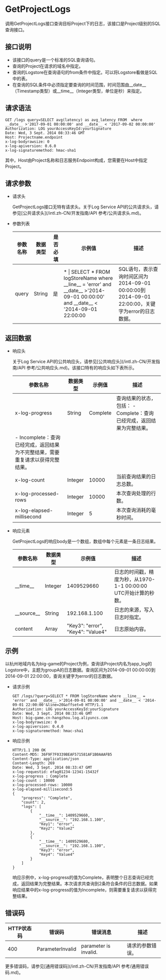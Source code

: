# GetProjectLogs

调用GetProjectLogs接口查询目标Project下的日志，该接口是Project级别的SQL查询接口。

## 接口说明

-   该接口的query是一个标准的SQL查询语句。
-   查询的Project在请求的域名中指定。
-   查询的Logstore在查询语句的from条件中指定。可以将Logstore看做是SQL中的表。
-   在查询的SQL条件中必须指定要查询的时间范围，时间范围由\_\_date\_\_（Timestamp类型）或\_\_time\_\_（Integer类型，单位是秒）来指定。

## 请求语法

```
GET /logs query=SELECT avg(latency) as avg_latency FROM  where __date__ >'2017-09-01 00:00:00' and __date__ < '2017-09-02 00:00:00'
Authorization: LOG yourAccessKeyId:yourSignature
Date: Wed, 3 Sept. 2014 08:33:46 GMT
Host: Projectname.endpoint
x-log-bodyrawsize: 0
x-log-apiversion: 0.6.0
x-log-signaturemethod: hmac-sha1
```

其中，Host由Project名称和日志服务Endpoint构成，您需要在Host中指定Project。

## 请求参数

-   请求头

    GetProjectLogs接口无特有请求头。关于Log Service API的公共请求头，请参见[公共请求头](/intl.zh-CN/开发指南/API 参考/公共请求头.md)。

-   参数列表

    |参数名称|数据类型|是否必填|示例值|描述|
    |----|----|----|---|--|
    |query|String|是|\* \| SELECT \* FROM logStoreName where \_\_line\_\_ = 'error' and \_\_date\_\_ \>'2014-09-01 00:00:00' and \_\_date\_\_ < '2014-09-01 22:00:00|SQL语句，表示查询时间区间为2014-09-01 00:00:00到2014-09-01 22:00:00，关键字为error的日志数据。|


## 返回数据

-   响应头

    关于Log Service API的公共响应头，请参见[公共响应头](/intl.zh-CN/开发指南/API 参考/公共响应头.md)。该接口特有的响应头如下表所示。

    |参数名称|数据类型|示例值|描述|
    |----|----|---|--|
    |x-log-progress|String|Complete|查询结果的状态，包括：    -   Complete：查询已经完成，返回结果为完整结果。
    -   Incomplete：查询已经完成，返回结果为不完整结果，需要重复请求以获得完整结果。 |
    |x-log-count|Integer|10000|当前查询结果的日志总数。|
    |x-log-processed-rows|Integer|10000|本次查询处理的行数。|
    |x-log-elapsed-millisecond|Integer|5|本次查询消耗的毫秒时间。|

-   响应元素

    GetProjectLogs的响应body是一个数组，数组中每个元素是一条日志结果。

    |参数名称|数据类型|示例值|描述|
    |----|----|---|--|
    |\_\_time\_\_|Integer|1409529660|日志的时间戳，精度为秒，从1970-1-1 00:00:00 UTC开始计算的秒数。|
    |\_\_source\_\_|String|192.168.1.100|日志的来源，写入日志时指定。|
    |content|Array|"Key3": "error", "Key4": "Value4"|日志原始内容。|


## 示例

以杭州地域内名为big-game的Project为例，查询该Project内名为app\_log的Logstore中，主题为groupA的日志数据。查询区间为2014-09-01 00:00:00到2014-09-01 22:00:00，查询关键字为error的日志数据。

-   请求示例

    ```
    GET /logs/?query=SELECT * FROM logStoreName where __line__ = 'error' and __date__ >'2014-09-01 00:00:00' and __date__ < '2014-09-01 22:00:00'&line=20&offset=0 HTTP/1.1
    Authorization: LOG yourAccessKeyId:yourSignature
    Date: Wed, 3 Sept. 2014 08:33:46 GMT
    Host: big-game.cn-hangzhou.log.aliyuncs.com
    x-log-bodyrawsize: 0
    x-log-apiversion: 0.4.0
    x-log-signaturemethod: hmac-sha1
    ```

-   响应示例

    ```
    HTTP/1.1 200 OK
    Content-MD5: 36F9F7F0339BEAF571581AF1B0AAAFB5
    Content-Type: application/json
    Content-Length: 269
    Date: Wed, 3 Sept. 2014 08:33:47 GMT
    x-log-requestid: efag01234-12341-15432f
    x-log-progress : Complete
    x-log-count : 10000
    x-log-processed-rows: 10000
    x-log-elapsed-millisecond:5
    {
        "progress": "Complete",
        "count": 2,
        "logs": [
            {
                "__time__": 1409529660,
                "__source__": "192.168.1.100",
                "Key1": "error",
                "Key2": "Value2"
            },
            {
                "__time__": 1409529680,
                "__source__": "192.168.1.100",
                "Key3": "error",
                "Key4": "Value4"
            }
        ]
    }
    ```

    响应示例中，x-log-progress的值为Complete，表明整个日志查询已经完成，返回结果为完整结果。本次请求共查询到2条符合条件的日志数据。如果响应结果中的x-log-progress的值为Incomplete，则需要重复请求以获得完整结果。


## 错误码

|HTTP状态码|错误码|错误消息|描述|
|-------|---|----|--|
|400|ParameterInvalid|parameter is invalid.|请求的参数错误。|

更多错误码，请参见[通用错误码](/intl.zh-CN/开发指南/API 参考/通用错误码.md)。

